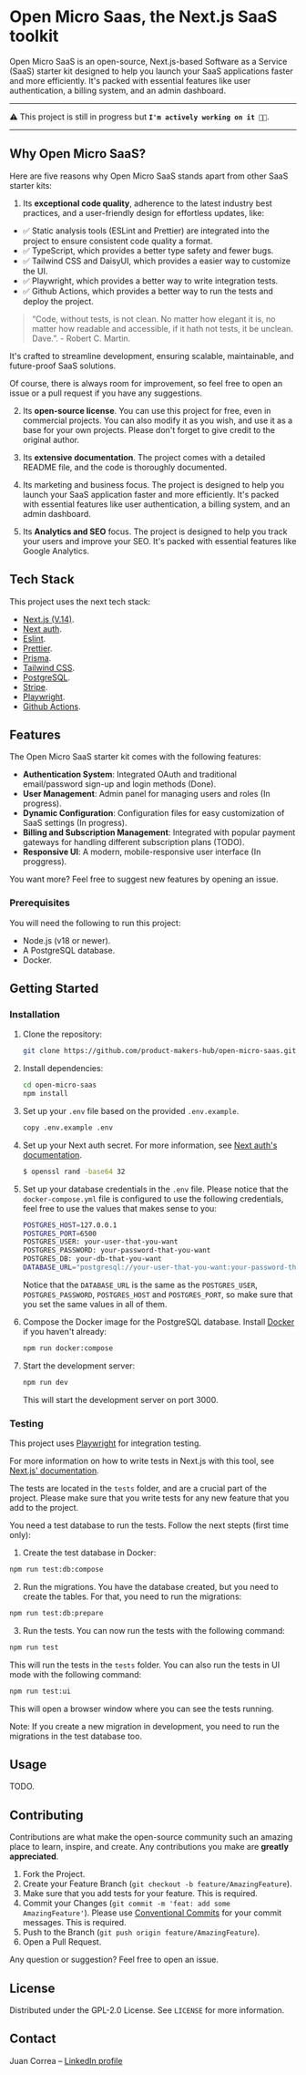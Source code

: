 # Open Micro Saas, the Next.js SaaS toolkit

Open Micro SaaS is an open-source, Next.js-based Software as a Service (SaaS) starter kit designed to help you launch your SaaS applications faster and more efficiently. It's packed with essential features like user authentication, a billing system, and an admin dashboard.

---

⚠️ This project is still in progress but **`I'm actively working on it 👨‍💻`**.

---

## Why Open Micro SaaS?

Here are five reasons why Open Micro SaaS stands apart from other SaaS starter kits:

1. Its **exceptional code quality**, adherence to the latest industry best practices, and a user-friendly design for effortless updates, like:

- ✅ Static analysis tools (ESLint and Prettier) are integrated into the project to ensure consistent code quality a format.
- ✅ TypeScript, which provides a better type safety and fewer bugs.
- ✅ Tailwind CSS and DaisyUI, which provides a easier way to customize the UI.
- ✅ Playwright, which provides a better way to write integration tests.
- ✅ Github Actions, which provides a better way to run the tests and deploy the project.

> “Code, without tests, is not clean. No matter how elegant it is, no matter how readable and accessible, if it hath not tests, it be unclean. Dave.”. - Robert C. Martin.

It's crafted to streamline development, ensuring scalable, maintainable, and future-proof SaaS solutions.

Of course, there is always room for improvement, so feel free to open an issue or a pull request if you have any suggestions.

2. Its **open-source license**. You can use this project for free, even in commercial projects. You can also modify it as you wish, and use it as a base for your own projects. Please don't forget to give credit to the original author.

3. Its **extensive documentation**. The project comes with a detailed README file, and the code is thoroughly documented.

4. Its marketing and business focus. The project is designed to help you launch your SaaS application faster and more efficiently. It's packed with essential features like user authentication, a billing system, and an admin dashboard.

5. Its **Analytics and SEO** focus. The project is designed to help you track your users and improve your SEO. It's packed with essential features like Google Analytics.

## Tech Stack

This project uses the next tech stack:

- [Next.js (V.14)](https://nextjs.org/).
- [Next auth](https://next-auth.js.org/).
- [Eslint](https://eslint.org/).
- [Prettier](https://prettier.io/).
- [Prisma](https://www.prisma.io/).
- [Tailwind CSS](https://tailwindcss.com/).
- [PostgreSQL](https://www.postgresql.org/).
- [Stripe](https://stripe.com/).
- [Playwright](https://playwright.dev/).
- [Github Actions](https://github.com/features/actions).

## Features

The Open Micro SaaS starter kit comes with the following features:

- **Authentication System**: Integrated OAuth and traditional email/password sign-up and login methods (Done).
- **User Management**: Admin panel for managing users and roles (In progress).
- **Dynamic Configuration**: Configuration files for easy customization of SaaS settings (In progress).
- **Billing and Subscription Management**: Integrated with popular payment gateways for handling different subscription plans (TODO).
- **Responsive UI**: A modern, mobile-responsive user interface (In proggress).

You want more? Feel free to suggest new features by opening an issue.

### Prerequisites

You will need the following to run this project:

- Node.js (v18 or newer).
- A PostgreSQL database.
- Docker.

## Getting Started

### Installation

1. Clone the repository:
   ```bash
   git clone https://github.com/product-makers-hub/open-micro-saas.git
   ```
2. Install dependencies:
   ```bash
   cd open-micro-saas
   npm install
   ```
3. Set up your `.env` file based on the provided `.env.example`.

   ```bash
   copy .env.example .env
   ```

4. Set up your Next auth secret. For more information, see [Next auth's documentation](https://next-auth.js.org/configuration/options#description-1).

   ```bash
   $ openssl rand -base64 32
   ```

5. Set up your database credentials in the `.env` file. Please notice that the `docker-compose.yml` file is configured to use the following credentials, feel free to use the values that makes sense to you:

   ```bash
   POSTGRES_HOST=127.0.0.1
   POSTGRES_PORT=6500
   POSTGRES_USER: your-user-that-you-want
   POSTGRES_PASSWORD: your-password-that-you-want
   POSTGRES_DB: your-db-that-you-want
   DATABASE_URL="postgresql://your-user-that-you-want:your-password-that-you-want@localhost:6500/your-db-that-you-want?schema=public"
   ```

   Notice that the `DATABASE_URL` is the same as the `POSTGRES_USER`, `POSTGRES_PASSWORD`, `POSTGRES_HOST` and `POSTGRES_PORT`, so make sure that you set the same values in all of them.

6. Compose the Docker image for the PostgreSQL database. Install [Docker](https://docs.docker.com/get-docker/) if you haven't already:

   ```bash
   npm run docker:compose
   ```

7. Start the development server:
   ```bash
   npm run dev
   ```
   This will start the development server on port 3000.

### Testing

This project uses [Playwright](https://playwright.dev/) for integration testing.

For more information on how to write tests in Next.js with this tool, see [Next.js' documentation](https://nextjs.org/docs/app/building-your-application/testing/playwright).

The tests are located in the `tests` folder, and are a crucial part of the project. Please make sure that you write tests for any new feature that you add to the project.

You need a test database to run the tests. Follow the next stepts (first time only):

1. Create the test database in Docker:

```bash
npm run test:db:compose
```

2. Run the migrations. You have the database created, but you need to create the tables. For that, you need to run the migrations:

```bash
npm run test:db:prepare
```

3. Run the tests. You can now run the tests with the following command:

```bash
npm run test
```

This will run the tests in the `tests` folder. You can also run the tests in UI mode with the following command:

```bash
npm run test:ui
```

This will open a browser window where you can see the tests running.

Note: If you create a new migration in development, you need to run the migrations in the test database too.

## Usage

TODO.

## Contributing

Contributions are what make the open-source community such an amazing place to learn, inspire, and create. Any contributions you make are **greatly appreciated**.

1. Fork the Project.
2. Create your Feature Branch (`git checkout -b feature/AmazingFeature`).
3. Make sure that you add tests for your feature. This is required.
4. Commit your Changes (`git commit -m 'feat: add some AmazingFeature'`). Please use [Conventional Commits](https://www.conventionalcommits.org/en/v1.0.0/) for your commit messages. This is required.
5. Push to the Branch (`git push origin feature/AmazingFeature`).
6. Open a Pull Request.

Any question or suggestion? Feel free to open an issue.

## License

Distributed under the GPL-2.0 License. See `LICENSE` for more information.

## Contact

Juan Correa – [LinkedIn profile](https://www.linkedin.com/in/juancorreaherrera/)
